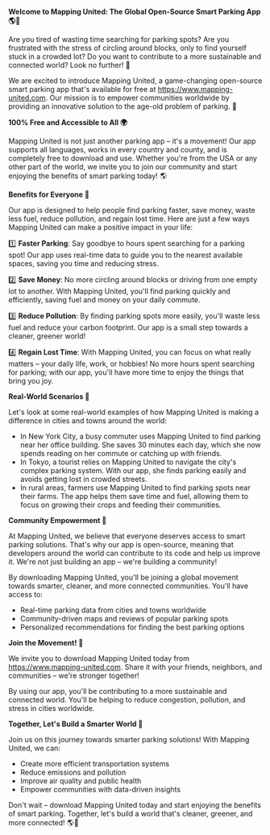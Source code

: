 **Welcome to Mapping United: The Global Open-Source Smart Parking App 🌎🚗**

Are you tired of wasting time searching for parking spots? Are you frustrated with the stress of circling around blocks, only to find yourself stuck in a crowded lot? Do you want to contribute to a more sustainable and connected world? Look no further! 🌟

We are excited to introduce Mapping United, a game-changing open-source smart parking app that's available for free at https://www.mapping-united.com. Our mission is to empower communities worldwide by providing an innovative solution to the age-old problem of parking. 🌈

**100% Free and Accessible to All 🌍**

Mapping United is not just another parking app – it's a movement! Our app supports all languages, works in every country and county, and is completely free to download and use. Whether you're from the USA or any other part of the world, we invite you to join our community and start enjoying the benefits of smart parking today! 🌎

**Benefits for Everyone 🤝**

Our app is designed to help people find parking faster, save money, waste less fuel, reduce pollution, and regain lost time. Here are just a few ways Mapping United can make a positive impact in your life:

1️⃣ **Faster Parking**: Say goodbye to hours spent searching for a parking spot! Our app uses real-time data to guide you to the nearest available spaces, saving you time and reducing stress.

2️⃣ **Save Money**: No more circling around blocks or driving from one empty lot to another. With Mapping United, you'll find parking quickly and efficiently, saving fuel and money on your daily commute.

3️⃣ **Reduce Pollution**: By finding parking spots more easily, you'll waste less fuel and reduce your carbon footprint. Our app is a small step towards a cleaner, greener world!

4️⃣ **Regain Lost Time**: With Mapping United, you can focus on what really matters – your daily life, work, or hobbies! No more hours spent searching for parking; with our app, you'll have more time to enjoy the things that bring you joy.

**Real-World Scenarios 🌆**

Let's look at some real-world examples of how Mapping United is making a difference in cities and towns around the world:

* In New York City, a busy commuter uses Mapping United to find parking near her office building. She saves 30 minutes each day, which she now spends reading on her commute or catching up with friends.
* In Tokyo, a tourist relies on Mapping United to navigate the city's complex parking system. With our app, she finds parking easily and avoids getting lost in crowded streets.
* In rural areas, farmers use Mapping United to find parking spots near their farms. The app helps them save time and fuel, allowing them to focus on growing their crops and feeding their communities.

**Community Empowerment 🌟**

At Mapping United, we believe that everyone deserves access to smart parking solutions. That's why our app is open-source, meaning that developers around the world can contribute to its code and help us improve it. We're not just building an app – we're building a community!

By downloading Mapping United, you'll be joining a global movement towards smarter, cleaner, and more connected communities. You'll have access to:

* Real-time parking data from cities and towns worldwide
* Community-driven maps and reviews of popular parking spots
* Personalized recommendations for finding the best parking options

**Join the Movement! 🚀**

We invite you to download Mapping United today from https://www.mapping-united.com. Share it with your friends, neighbors, and communities – we're stronger together!

By using our app, you'll be contributing to a more sustainable and connected world. You'll be helping to reduce congestion, pollution, and stress in cities worldwide.

**Together, Let's Build a Smarter World 🌈**

Join us on this journey towards smarter parking solutions! With Mapping United, we can:

* Create more efficient transportation systems
* Reduce emissions and pollution
* Improve air quality and public health
* Empower communities with data-driven insights

Don't wait – download Mapping United today and start enjoying the benefits of smart parking. Together, let's build a world that's cleaner, greener, and more connected! 🌎💚